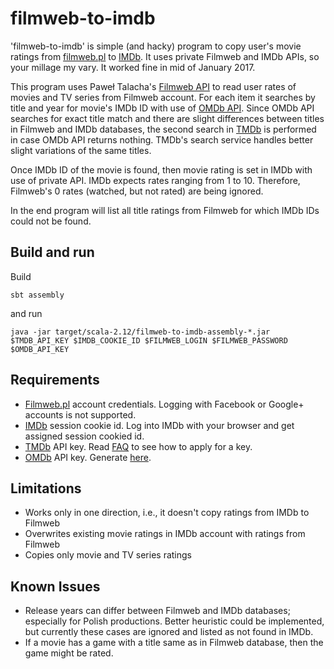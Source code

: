 filmweb-to-imdb
===============

'filmweb-to-imdb' is simple (and hacky) program to copy user's movie ratings from [filmweb.pl](http://www.filmweb.pl/) 
to [IMDb](http://www.imdb.com/). It uses private Filmweb and IMDb APIs, so your millage my vary. It worked fine in mid 
of January 2017.

This program uses Paweł Talacha's [Filmweb API](https://bitbucket.org/varabi/filmweb-api) to read user rates of movies 
and TV series from Filmweb account. For each item it searches by title and year for movie's IMDb ID with use of [OMDb API](http://www.omdbapi.com/). 
Since OMDb API searches for exact title match and there are slight differences between titles in Filmweb and IMDb databases, 
the second search in [TMDb](https://www.themoviedb.org/) is performed in case OMDb API returns nothing. TMDb's search service
handles better slight variations of the same titles.

Once IMDb ID of the movie is found, then movie rating is set in IMDb with use of private API. IMDb expects rates ranging
from 1 to 10. Therefore, Filmweb's 0 rates (watched, but not rated) are being ignored. 

In the end program will list all title ratings from Filmweb for which IMDb IDs could not be found. 

Build and run
-------------

Build
    
    sbt assembly
      
and run
      
    java -jar target/scala-2.12/filmweb-to-imdb-assembly-*.jar $TMDB_API_KEY $IMDB_COOKIE_ID $FILMWEB_LOGIN $FILMWEB_PASSWORD $OMDB_API_KEY

Requirements
------------
- [Filmweb.pl](http://www.filmweb.pl/) account credentials. Logging with Facebook or Google+ accounts is not supported.
- [IMDb](http://www.imdb.com/) session cookie id. Log into IMDb with your browser and get assigned session cookied id.
- [TMDb](https://www.themoviedb.org/) API key. Read [FAQ](https://www.themoviedb.org/faq/api) to see how to apply for a key.
- [OMDb](https://omdbapi.com/) API key. Generate [here](http://omdbapi.com/apikey.aspx).

Limitations
-----------
- Works only in one direction, i.e., it doesn't copy ratings from IMDb to Filmweb
- Overwrites existing movie ratings in IMDb account with ratings from Filmweb
- Copies only movie and TV series ratings

Known Issues
------------
- Release years can differ between Filmweb and IMDb databases; especially for Polish productions. Better heuristic could be
implemented, but currently these cases are ignored and listed as not found in IMDb.
- If a movie has a game with a title same as in Filmweb database, then the game might be rated.  